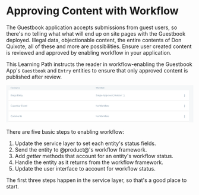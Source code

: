 # Approving Content with Workflow

The Guestbook application accepts submissions from guest users, so there's no
telling what what will end up on site pages with the Guestbook deployed. Illegal
data, objectionable content, the entire contents of Don Quixote, all of these
and more are possibilities. Ensure user created content is reviewed and approved
by enabling workflow in your application. 

This Learning Path instructs the reader in workflow-enabling the Guestbook
App's `Guestbook` and `Entry` entities to ensure that only approved content is
published after review.

![Figure 1: Enable workflow in your assets, just like @product@'s own assets.](../../../images/workflow-config.png)

There are five basic steps to enabling workflow:

1. Update the service layer to set each entity's status fields.
2. Send the entity to @product@'s workflow framework.
3. Add *getter* methods that account for an entity's workflow status.
4. Handle the entity as it returns from the workflow framework.
5. Update the user interface to account for workflow status.

The first three steps happen in the service layer, so that's a good place to
start.

